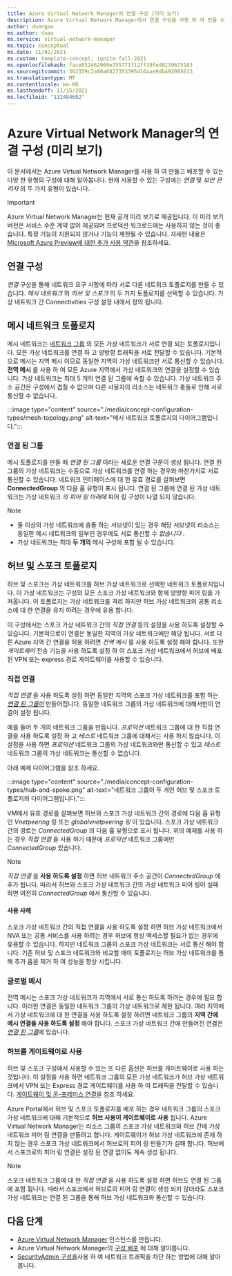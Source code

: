 ```yaml
---
title: Azure Virtual Network Manager의 연결 구성 (미리 보기)
description: Azure Virtual Network Manager에서 연결 구성을 사용 하 여 만들 수 있는 다양 한 유형의 네트워크 토폴로지에 대해 알아봅니다.
author: duongau
ms.author: duau
ms.service: virtual-network-manager
ms.topic: conceptual
ms.date: 11/02/2021
ms.custom: template-concept, ignite-fall-2021
ms.openlocfilehash: face052462909e755771f12ff19fed8139675183
ms.sourcegitcommit: 362359c2a00a6827353395416aae9db492005613
ms.translationtype: MT
ms.contentlocale: ko-KR
ms.lasthandoff: 11/15/2021
ms.locfileid: "132484602"
---
```

# <a name="connectivity-configuration-in-azure-virtual-network-manager-preview"></a>Azure Virtual Network Manager의 연결 구성 (미리 보기)

이 문서에서는 Azure Virtual Network Manager를 사용 하 여 만들고 배포할 수 있는 다양 한 유형의 구성에 대해 알아봅니다. 현재 사용할 수 있는 구성에는 *연결* 및 *보안 관리자* 의 두 가지 유형이 있습니다. 

> [!IMPORTANT]
> Azure Virtual Network Manager는 현재 공개 미리 보기로 제공됩니다.
> 이 미리 보기 버전은 서비스 수준 계약 없이 제공되며 프로덕션 워크로드에는 사용하지 않는 것이 좋습니다. 특정 기능이 지원되지 않거나 기능이 제한될 수 있습니다.
> 자세한 내용은 [Microsoft Azure Preview에 대한 추가 사용 약관](https://azure.microsoft.com/support/legal/preview-supplemental-terms/)을 참조하세요.

## <a name="connectivity-configuration"></a>연결 구성

*연결* 구성을 통해 네트워크 요구 사항에 따라 서로 다른 네트워크 토폴로지를 만들 수 있습니다. *메시 네트워크* 와 *허브 및 스포크* 의 두 가지 토폴로지를 선택할 수 있습니다. 가상 네트워크 간 Connectivities 구성 설정 내에서 정의 됩니다.

## <a name="mesh-network-topology"></a>메시 네트워크 토폴로지

메시 네트워크는 [네트워크 그룹](concept-network-groups.md) 의 모든 가상 네트워크가 서로 연결 되는 토폴로지입니다. 모든 가상 네트워크를 연결 하 고 양방향 트래픽을 서로 전달할 수 있습니다. 기본적으로 메시는 지역 메시 이므로 동일한 지역의 가상 네트워크만 서로 통신할 수 있습니다. **전역 메시** 를 사용 하 여 모든 Azure 지역에서 가상 네트워크의 연결을 설정할 수 있습니다. 가상 네트워크는 최대 5 개의 연결 된 그룹에 속할 수 있습니다. 가상 네트워크 주소 공간은 구성에서 겹칠 수 없으며 다른 사용자의 리소스는 네트워크 충돌로 인해 서로 통신할 수 없습니다.

:::image type="content" source="./media/concept-configuration-types/mesh-topology.png" alt-text="메시 네트워크 토폴로지의 다이어그램입니다.":::

### <a name="connected-group"></a><a name="connectedgroup"></a> 연결 된 그룹

메시 토폴로지를 만들 때 *연결 된 그룹* 이라는 새로운 연결 구문이 생성 됩니다. 연결 된 그룹의 가상 네트워크는 수동으로 가상 네트워크를 연결 하는 경우와 마찬가지로 서로 통신할 수 있습니다. 네트워크 인터페이스에 대 한 유효 경로를 살펴보면 **ConnectedGroup** 의 다음 홉 유형이 표시 됩니다. 연결 된 그룹에 연결 된 가상 네트워크는 가상 네트워크 *의 피어 링 아래에* 피어 링 구성이 나열 되지 않습니다.

> [!NOTE]
> * 둘 이상의 가상 네트워크에 충돌 하는 서브넷이 있는 경우 해당 서브넷의 리소스는 동일한 메시 네트워크의 일부인 경우에도 서로 통신할 수 *없습니다* .
> * 가상 네트워크는 최대 **두 개의** 메시 구성에 포함 될 수 있습니다.

## <a name="hub-and-spoke-topology"></a>허브 및 스포크 토폴로지

허브 및 스포크는 가상 네트워크를 허브 가상 네트워크로 선택한 네트워크 토폴로지입니다. 이 가상 네트워크는 구성의 모든 스포크 가상 네트워크와 함께 양방향 피어 링을 가져옵니다. 이 토폴로지는 가상 네트워크를 격리 하지만 허브 가상 네트워크의 공통 리소스에 대 한 연결을 유지 하려는 경우에 유용 합니다. 

이 구성에서는 스포크 가상 네트워크 간의 *직접 연결* 등의 설정을 사용 하도록 설정할 수 있습니다. 기본적으로이 연결은 동일한 지역의 가상 네트워크에만 해당 됩니다. 서로 다른 Azure 지역 간 연결을 허용 하려면 *전역 메시* 를 사용 하도록 설정 해야 합니다. 또한 *게이트웨이* 전송 기능을 사용 하도록 설정 하 여 스포크 가상 네트워크에서 허브에 배포 된 VPN 또는 express 경로 게이트웨이를 사용할 수 있습니다.

### <a name="direct-connectivity"></a>직접 연결

*직접 연결* 을 사용 하도록 설정 하면 동일한 지역의 스포크 가상 네트워크를 포함 하는 [*연결 된 그룹이*](#connectedgroup) 만들어집니다. 동일한 네트워크 그룹의 가상 네트워크에 대해서만이 연결이 설정 됩니다. 

예를 들어 두 개의 네트워크 그룹을 만듭니다. *프로덕션* 네트워크 그룹에 대 한 직접 연결을 사용 하도록 설정 하 고 *테스트* 네트워크 그룹에 대해서는 사용 하지 않습니다. 이 설정을 사용 하면 *프로덕션* 네트워크 그룹의 가상 네트워크와만 통신할 수 있고 *테스트* 네트워크 그룹의 가상 네트워크는 통신할 수 없습니다. 

아래 예제 다이어그램을 참조 하세요.

:::image type="content" source="./media/concept-configuration-types/hub-and-spoke.png" alt-text="네트워크 그룹이 두 개인 허브 및 스포크 토폴로지의 다이어그램입니다.":::

VM에서 유효 경로를 살펴보면 허브와 스포크 가상 네트워크 간의 경로에 다음 홉 유형인  *Vnetpeering* 링 또는 *globalvnetpeering 링* 이 있습니다. 스포크 가상 네트워크 간의 경로는 *ConnectedGroup* 의 다음 홉 유형으로 표시 됩니다. 위의 예제를 사용 하는 경우 *직접 연결* 을 사용 하기 때문에 *프로덕션* 네트워크 그룹에만 *ConnectedGroup* 있습니다.

> [!NOTE]
> *직접 연결* 을 **사용 하도록 설정** 하면 허브 네트워크 주소 공간이 *ConnectedGroup* 에 추가 됩니다. 따라서 허브와 스포크 가상 네트워크 간의 가상 네트워크 피어 링이 실패 하면 여전히 *ConnectedGroup* 에서 통신할 수 있습니다.

#### <a name="use-cases"></a>사용 사례

스포크 가상 네트워크 간의 직접 연결을 사용 하도록 설정 하면 허브 가상 네트워크에서 NVA 또는 공통 서비스를 사용 하려는 경우 허브에 항상 액세스할 필요가 없는 경우에 유용할 수 있습니다. 하지만 네트워크 그룹의 스포크 가상 네트워크는 서로 통신 해야 합니다. 기존 허브 및 스포크 네트워크와 비교할 때이 토폴로지는 허브 가상 네트워크를 통해 추가 홉을 제거 하 여 성능을 향상 시킵니다.

### <a name="global-mesh"></a>글로벌 메시

전역 메시는 스포크 가상 네트워크가 지역에서 서로 통신 하도록 하려는 경우에 필요 합니다. 이러한 연결은 동일한 네트워크 그룹의 가상 네트워크로 제한 됩니다. 여러 지역에서 가상 네트워크에 대 한 연결을 사용 하도록 설정 하려면 네트워크 그룹의 **지역 간에 메시 연결을 사용 하도록 설정** 해야 합니다. 스포크 가상 네트워크 간에 만들어진 연결은 [*연결 된 그룹*](#connectedgroup)에 있습니다. 

### <a name="use-hub-as-a-gateway"></a>허브를 게이트웨이로 사용

허브 및 스포크 구성에서 사용할 수 있는 또 다른 옵션은 허브를 게이트웨이로 사용 하는 것입니다. 이 설정을 사용 하면 네트워크 그룹의 모든 가상 네트워크가 허브 가상 네트워크에서 VPN 또는 Express 경로 게이트웨이를 사용 하 여 트래픽을 전달할 수 있습니다. [게이트웨이 및 온-프레미스 연결](/azure/virtual-network/virtual-network-peering-overview#gateways-and-on-premises-connectivity)을 참조 하세요.

Azure Portal에서 허브 및 스포크 토폴로지를 배포 하는 경우 네트워크 그룹의 스포크 가상 네트워크에 대해 기본적으로 **허브 사용이 게이트웨이로 사용** 됩니다. Azure Virtual Network Manager는 리소스 그룹의 스포크 가상 네트워크와 허브 간에 가상 네트워크 피어 링 연결을 만들려고 합니다. 게이트웨이가 허브 가상 네트워크에 존재 하지 않는 경우 스포크 가상 네트워크에서 허브로의 피어 링 만들기가 실패 합니다. 허브에서 스포크로의 피어 링 연결은 설정 된 연결 없이도 계속 생성 됩니다. 

> [!NOTE]
> 스포크 네트워크 그룹에 대 한 *직접 연결* 을 사용 하도록 설정 하면 허브도 연결 된 그룹에 포함 됩니다. 따라서 스포크에서 허브로의 피어 링 연결이 생성 되지 않더라도 스포크 가상 네트워크는 연결 된 그룹을 통해 허브 가상 네트워크와 통신할 수 있습니다.
>

## <a name="next-steps"></a>다음 단계

- [Azure Virtual Network Manager](create-virtual-network-manager-portal.md) 인스턴스를 만듭니다.
- Azure Virtual Network Manager의 [구성 배포](concept-deployments.md) 에 대해 알아봅니다.
- [SecurityAdmin 구성을](how-to-block-network-traffic-portal.md)사용 하 여 네트워크 트래픽을 차단 하는 방법에 대해 알아봅니다.
